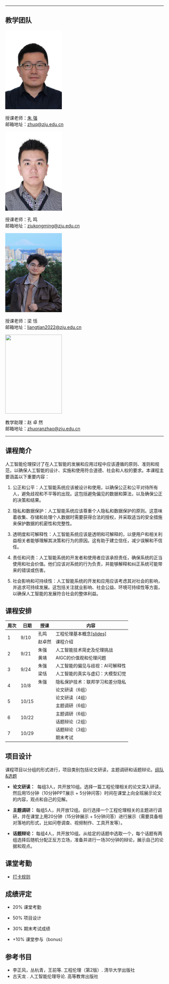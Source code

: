 <!-- <p align="center"><font size="10">工程伦理（Engineering Ethics）</font></p>
<p align="center"><font size="5">2024年秋季</font></p>
<p align="center"><font size="5">周二11-14节 玉泉教7-506</font></p> -->
---

## 教学团队

<img src="resource/zhuq.jpg" width="180" height="250">

授课老师：[朱  强](https://person.zju.edu.cn/zhuq?ivk_sa=1025922p)  
邮箱地址：<zhuq@zju.edu.cn>

<img src="resource/km.jpg" width="180" height="250">

授课老师：孔  鸣  
邮箱地址：<zjukongming@zju.edu.cn>

<img src="resource/lt.jpg" width="180" height="250">

授课老师：梁  恬  
邮箱地址：<liangtian2022@zju.edu.cn>

<img src="resource/zzr.jpg" width="180" height="250">

教学助理：赵  卓  然  
邮箱地址：<zhuoranzhao@zju.edu.cn>

---

## 课程简介

人工智能伦理探讨了在人工智能的发展和应用过程中应该遵循的原则、准则和规范，以确保人工智能的设计、实施和使用符合道德、社会和人权的要求。本课程主要涵盖以下重要内容：

1. 公正和公平：人工智能系统应该被设计和使用，以确保公正和公平对待所有人，避免歧视和不平等的出现。这包括避免偏见的数据和算法，以及确保公正的决策和结果。

2. 隐私和数据保护：人工智能系统应该尊重个人隐私和数据保护的原则。这意味着收集、存储和处理个人数据时需要获得合法的授权，并采取适当的安全措施来保护数据的机密性和完整性。

3. 透明度和可解释性：人工智能系统应该是透明和可解释的，以便用户和相关利益相关者能够理解其决策和行为的原因。这有助于建立信任，减少误解和不信任。

4. 责任和问责：人工智能系统的开发者和使用者应该承担责任，确保系统的正当使用和社会价值。他们应该对系统的行为负责，并能够解释和纠正系统可能带来的错误或伤害。

5. 社会影响和可持续性：人工智能系统的开发和应用应该考虑其对社会的影响，并追求可持续发展。这包括关注就业影响、社会公益、环境可持续性等方面，以确保人工智能的发展符合社会的整体利益。


## 课程安排

<table>
<thead>
  <tr>
    <th>周次</th>
    <th>日期</th>
    <th>授课</th>
    <th>内容</th>
  </tr>
</thead>
<tbody>
  <tr>
    <td rowspan="2">1</td>
    <td rowspan="2">9/10</td>
    <td>孔鸣</td>
    <td>工程伦理基本概念<a href="https://alidocs.dingtalk.com/i/nodes/7NkDwLng8ZM3YxZLsOAzGljLJKMEvZBY?utm_scene=person_space">[slides]</a></td>
  </tr>
  <tr>
    <td>赵卓然</td>
    <td>课程介绍</td>
  </tr>
  <tr>
    <td rowspan="2">2</td>
    <td rowspan="2">9/21</td>
    <td>朱强</td>
    <td>人工智能技术简史及伦理挑战</td>
  </tr>
  <tr>
    <td>黄靖</td>
    <td>AIGC的价值观和伦理问题</td>
  </tr>
  <tr>
    <td rowspan="2">3</td>
    <td rowspan="2">9/24</td>
    <td>朱强</td>
    <td>人工智能的偏见与歧视：AI可解释性</td>
  </tr>
  <tr>
    <td>梁恬</td>
    <td>人工智能的真实与虚幻：大模型幻觉</td>
  </tr>
  <tr>
    <td rowspan="2">4</td>
    <td rowspan="2">10/8</td>
    <td>朱强</td>
    <td>隐私保护技术：联邦学习和差分隐私</td>
  </tr>
  <tr>
    <td></td>
    <td>论文研读（6组）</td>
  </tr>
  <tr>
    <td rowspan="2">5</td>
    <td rowspan="2">10/15</td>
    <td></td>
    <td>论文研读（4组）</td>
  </tr>
  <tr>
    <td></td>
    <td>主题调研（6组）</td>
  </tr>
  <tr>
    <td rowspan="2">6</td>
    <td rowspan="2">10/22</td>
    <td></td>
    <td>主题调研（6组）</td>
  </tr>
  <tr>
    <td></td>
    <td>话题辩论（2组）</td>
  </tr>
  <tr>
    <td rowspan="2">7</td>
    <td rowspan="2">10/29</td>
    <td></td>
    <td>话题辩论（3组）</td>
  </tr>
  <tr>
    <td></td>
    <td>期末考试</td>
  </tr>

</tbody>
</table>

## 项目设计

课程项目以分组的形式进行，项目类别包括论文研读，主题调研和话题辩论。[组队&选题](https://alidocs.dingtalk.com/i/nodes/lyQod3RxJK3mjxPGtgxPyM49Jkb4Mw9r?utm_scene=person_space)

- **论文研读：**  每组3人，共开放10组。选择一篇工程伦理相关的论文深入研读，然后用15分钟（10分钟PPT展示 + 5分钟问答）时间在课堂上向全班展示论文的内容，观点和自己的见解。

- **主题调研：** 每组5人，共开放12组。自行选择一个工程伦理相关的主题进行调研，并在课堂上用20分钟（15分钟展示 + 5分钟问答）进行展示（需要具备相对落地的形式，比如问卷调查、视频制作、工具开发等）。

- **话题辩论：** 每组4人，共开放10组。从给定的话题中选取一个，每个话题有两组选择后随机分配正反方立场，准备并进行一场30分钟的辩论，展示自己的论据和观点。


## 课堂考勤

- [打卡规则](https://alidocs.dingtalk.com/i/nodes/93NwLYZXWygloLKncdBXP3M5JkyEqBQm?utm_scene=person_space)

## 成绩评定

- 20% 课堂考勤

- 50% 项目设计

- 30% 期末考试成绩

- +10% 课堂参与（bonus）

## 参考书目

- 李正风，丛杭青，王前等. 工程伦理（第2版）.  清华大学出版社
- 古天龙 . 人工智能伦理导论.  高等教育出版社
